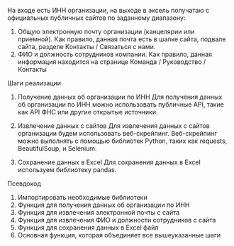 На входе есть ИНН организации, на выходе в эксель получатаю с официальных публичных сайтов по заданному диапазону:
1. Общую электронную почту организации (канцелярии или приемной). Как правило, данная почта есть в шапке сайта, подвале сайта, разделе Контакты / Связаться с нами.
2. ФИО и должность сотрудников компании. Как правило, данная информация находится на странице Команда / Руководство / Контакты

Шаги реализации
1. Получение данных об организации по ИНН
Для получения данных об организации по ИНН можно использовать публичные API, такие как API ФНС или другие открытые источники.

2. Извлечение данных с сайтов
Для извлечения данных с сайтов организации будем использовать веб-скрейпинг. Веб-скрейпинг можно выполнять с помощью библиотек Python, таких как requests, BeautifulSoup, и Selenium.

3. Сохранение данных в Excel
Для сохранения данных в Excel используем библиотеку pandas.

Псевдокод
1. Импортировать необходимые библиотеки
2. Функция для получения данных об организации по ИНН
3. Функция для извлечения электронной почты с сайта
4. Функция для извлечения ФИО и должности сотрудников с сайта
5. Функция для сохранения данных в Excel файл
6. Основная функция, которая объединяет все вышеуказанные шаги
